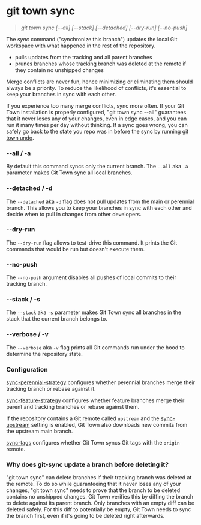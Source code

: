# git town sync

> _git town sync [--all] [--stack] [--detached] [--dry-run] [--no-push]_

The _sync_ command ("synchronize this branch") updates the local Git workspace
with what happened in the rest of the repository.

- pulls updates from the tracking and all parent branches
- prunes branches whose tracking branch was deleted at the remote if they
  contain no unshipped changes

Merge conflicts are never fun, hence minimizing or eliminating them should
always be a priority. To reduce the likelihood of conflicts, it's essential to
keep your branches in sync with each other.

If you experience too many merge conflicts, sync more often. If your Git Town
installation is properly configured, "git town sync --all" guarantees that it
never loses any of your changes, even in edge cases, and you can run it many
times per day without thinking. If a sync goes wrong, you can safely go back to
the state you repo was in before the sync by running [git town undo](undo.md).

### --all / -a

By default this command syncs only the current branch. The `--all` aka `-a`
parameter makes Git Town sync all local branches.

### --detached / -d

The `--detached` aka `-d` flag does not pull updates from the main or perennial
branch. This allows you to keep your branches in sync with each other and decide
when to pull in changes from other developers.

### --dry-run

The `--dry-run` flag allows to test-drive this command. It prints the Git
commands that would be run but doesn't execute them.

### --no-push

The `--no-push` argument disables all pushes of local commits to their tracking
branch.

### --stack / -s

The `--stack` aka `-s` parameter makes Git Town sync all branches in the stack
that the current branch belongs to.

### --verbose / -v

The `--verbose` aka `-v` flag prints all Git commands run under the hood to
determine the repository state.

### Configuration

[sync-perennial-strategy](../preferences/sync-perennial-strategy.md) configures
whether perennial branches merge their tracking branch or rebase against it.

[sync-feature-strategy](../preferences/sync-feature-strategy.md) configures
whether feature branches merge their parent and tracking branches or rebase
against them.

If the repository contains a Git remote called `upstream` and the
[sync-upstream](../preferences/sync-upstream.md) setting is enabled, Git Town
also downloads new commits from the upstream main branch.

[sync-tags](../preferences/sync-tags.md) configures whether Git Town syncs Git
tags with the `origin` remote.

### Why does git-sync update a branch before deleting it?

"git town sync" can delete branches if their tracking branch was deleted at the
remote. To do so while guaranteeing that it never loses any of your changes,
"git town sync" needs to prove that the branch to be deleted contains no
unshipped changes. Git Town verifies this by diffing the branch to delete
against its parent branch. Only branches with an empty diff can be deleted
safely. For this diff to potentially be empty, Git Town needs to sync the branch
first, even if it's going to be deleted right afterwards.
